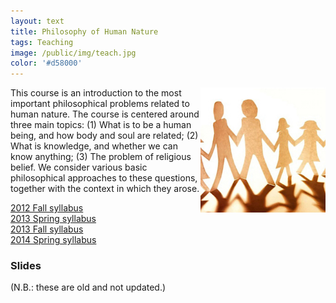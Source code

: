 ```yaml
---
layout: text
title: Philosophy of Human Nature
tags: Teaching
image: /public/img/teach.jpg
color: '#d58000'
---
```


<img class="img-single" align="right" src="/public/img/humannature.jpg" width="200">

This course is an introduction to the most important philosophical problems related to human nature. The course is centered around three main topics: (1) What is to be a human being, and how body and soul are related; (2) What is knowledge, and whether we can know anything; (3) The problem of religious belief. We consider various basic philosophical approaches to these questions, together with the context in which they arose.

<a href="http://zitavtoth.com/2_teaching/HN/HN_2012F.pdf">2012 Fall syllabus</a>
<br>
<a href="http://zitavtoth.com/2_teaching/HN/HN_2013S.pdf">2013 Spring syllabus</a>
<br>
<a href="http://zitavtoth.com/2_teaching/HN/HN_2013F.pdf">2013 Fall syllabus</a>
<br>
<a href="http://zitavtoth.com/2_teaching/HN/HN_2014S.pdf">2014 Spring syllabus</a>




### Slides
(N.B.: these are old and not updated.)


